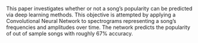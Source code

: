 This paper investigates whether or not a song’s popularity can be predicted via deep learning methods. This objective is attempted by applying a Convolutional Neural Network to spectrograms representing a song’s frequencies and amplitudes over time. The network predicts the popularity of out of sample songs with roughly 67% accuracy.
